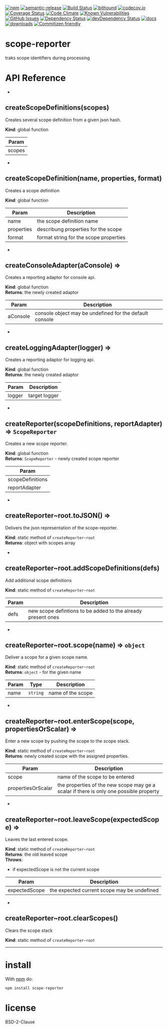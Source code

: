 [![npm](https://img.shields.io/npm/v/scope-reporter.svg)](https://www.npmjs.com/package/scope-reporter)
[![semantic-release](https://img.shields.io/badge/%20%20%F0%9F%93%A6%F0%9F%9A%80-semantic--release-e10079.svg)](https://github.com/arlac77/scope-reporter)
[![Build Status](https://secure.travis-ci.org/arlac77/scope-reporter.png)](http://travis-ci.org/arlac77/scope-reporter)
[![bithound](https://www.bithound.io/github/arlac77/scope-reporter/badges/score.svg)](https://www.bithound.io/github/arlac77/scope-reporter)
[![codecov.io](http://codecov.io/github/arlac77/scope-reporter/coverage.svg?branch=master)](http://codecov.io/github/arlac77/scope-reporter?branch=master)
[![Coverage Status](https://coveralls.io/repos/arlac77/scope-reporter/badge.svg)](https://coveralls.io/r/arlac77/scope-reporter)
[![Code Climate](https://codeclimate.com/github/arlac77/scope-reporter/badges/gpa.svg)](https://codeclimate.com/github/arlac77/scope-reporter)
[![Known Vulnerabilities](https://snyk.io/test/github/arlac77/scope-reporter/badge.svg)](https://snyk.io/test/github/arlac77/scope-reporter)
[![GitHub Issues](https://img.shields.io/github/issues/arlac77/scope-reporter.svg?style=flat-square)](https://github.com/arlac77/scope-reporter/issues)
[![Dependency Status](https://david-dm.org/arlac77/scope-reporter.svg)](https://david-dm.org/arlac77/scope-reporter)
[![devDependency Status](https://david-dm.org/arlac77/scope-reporter/dev-status.svg)](https://david-dm.org/arlac77/scope-reporter#info=devDependencies)
[![docs](http://inch-ci.org/github/arlac77/scope-reporter.svg?branch=master)](http://inch-ci.org/github/arlac77/scope-reporter)
[![downloads](http://img.shields.io/npm/dm/scope-reporter.svg?style=flat-square)](https://npmjs.org/package/scope-reporter)
[![Commitizen friendly](https://img.shields.io/badge/commitizen-friendly-brightgreen.svg)](http://commitizen.github.io/cz-cli/)


scope-reporter
=====
traks scope identifiers during processing

# API Reference

* <a name="createScopeDefinitions"></a>

## createScopeDefinitions(scopes)
Creates several scope definition from a given json hash.

**Kind**: global function  

| Param |
| --- |
| scopes | 


* <a name="createScopeDefinition"></a>

## createScopeDefinition(name, properties, format)
Creates a scope definition

**Kind**: global function  

| Param | Description |
| --- | --- |
| name | the scope definition name |
| properties | describung properties for the scope |
| format | format string for the scope properties |


* <a name="createConsoleAdapter"></a>

## createConsoleAdapter(aConsole) ⇒
Creates a reporting adaptor for console api.

**Kind**: global function  
**Returns**: the newly created adaptor  

| Param | Description |
| --- | --- |
| aConsole | console object may be undefined for the default console |


* <a name="createLoggingAdapter"></a>

## createLoggingAdapter(logger) ⇒
Creates a reporting adaptor for logging api.

**Kind**: global function  
**Returns**: the newly created adaptor  

| Param | Description |
| --- | --- |
| logger | target logger |


* <a name="createReporter"></a>

## createReporter(scopeDefinitions, reportAdapter) ⇒ <code>ScopeReporter</code>
Creates a new scope reporter.

**Kind**: global function  
**Returns**: <code>ScopeReporter</code> - newly created scope reporter  

| Param |
| --- |
| scopeDefinitions | 
| reportAdapter | 


* <a name="createReporter..root.toJSON"></a>

## createReporter~root.toJSON() ⇒
Delivers the json representation of the scope-reporter.

**Kind**: static method of <code>createReporter~root</code>  
**Returns**: object with scopes array  

* <a name="createReporter..root.addScopeDefinitions"></a>

## createReporter~root.addScopeDefinitions(defs)
Add additional scope definitions

**Kind**: static method of <code>createReporter~root</code>  

| Param | Description |
| --- | --- |
| defs | new scope defintions to be added to the already present ones |


* <a name="createReporter..root.scope"></a>

## createReporter~root.scope(name) ⇒ <code>object</code>
Deliver a scope for a given scope name.

**Kind**: static method of <code>createReporter~root</code>  
**Returns**: <code>object</code> - for the given name  

| Param | Type | Description |
| --- | --- | --- |
| name | <code>string</code> | name of the scope |


* <a name="createReporter..root.enterScope"></a>

## createReporter~root.enterScope(scope, propertiesOrScalar) ⇒
Enter a new scope by pushing the scope to the scope stack.

**Kind**: static method of <code>createReporter~root</code>  
**Returns**: newly created scope with the assigned properties.  

| Param | Description |
| --- | --- |
| scope | name of the scope to be entered |
| propertiesOrScalar | the properties of the new scope may ge a scalar if there is only one possible property |


* <a name="createReporter..root.leaveScope"></a>

## createReporter~root.leaveScope(expectedScope) ⇒
Leaves the last entered scope.

**Kind**: static method of <code>createReporter~root</code>  
**Returns**: the old leaved scope  
**Throws**:

- if expectedScope is not the current scope


| Param | Description |
| --- | --- |
| expectedScope | the expected current scope may be undefined |


* <a name="createReporter..root.clearScopes"></a>

## createReporter~root.clearScopes()
Clears the scope stack

**Kind**: static method of <code>createReporter~root</code>  

* * *


install
=======

With [npm](http://npmjs.org) do:

```
npm install scope-reporter
```

license
=======

BSD-2-Clause
